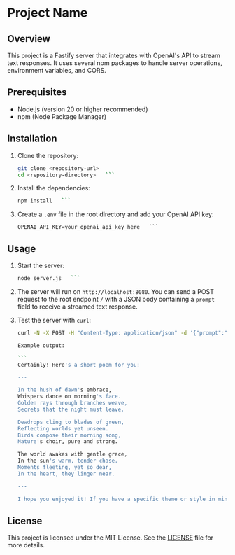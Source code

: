 # Project Name

## Overview

This project is a Fastify server that integrates with OpenAI's API to stream text responses. It uses several npm packages to handle server operations, environment variables, and CORS.

## Prerequisites

- Node.js (version 20 or higher recommended)
- npm (Node Package Manager)

## Installation

1. Clone the repository:

   ````bash
   git clone <repository-url>
   cd <repository-directory>   ```

   ````

2. Install the dependencies:

   ````bash
   npm install   ```

   ````

3. Create a `.env` file in the root directory and add your OpenAI API key:
   ````
   OPENAI_API_KEY=your_openai_api_key_here   ```
   ````

## Usage

1. Start the server:

   ````bash
   node server.js   ```

   ````

2. The server will run on `http://localhost:8080`. You can send a POST request to the root endpoint `/` with a JSON body containing a `prompt` field to receive a streamed text response.

3. Test the server with `curl`:

   `````bash
   curl -N -X POST -H "Content-Type: application/json" -d '{"prompt":"write a poem"}' http://localhost:8080   ````

   Example output:

   ```
   Certainly! Here's a short poem for you:

   ---

   In the hush of dawn's embrace,
   Whispers dance on morning's face.
   Golden rays through branches weave,
   Secrets that the night must leave.

   Dewdrops cling to blades of green,
   Reflecting worlds yet unseen.
   Birds compose their morning song,
   Nature's choir, pure and strong.

   The world awakes with gentle grace,
   In the sun's warm, tender chase.
   Moments fleeting, yet so dear,
   In the heart, they linger near.

   ---

   I hope you enjoyed it! If you have a specific theme or style in mind, feel free to let me know.   ```
   `````

## License

This project is licensed under the MIT License. See the [LICENSE](LICENSE) file for more details.
